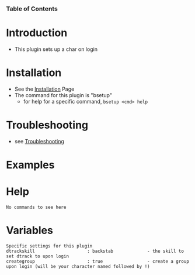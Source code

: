 ### Table of Contents ###


# Introduction #
  * This plugin sets up a char on login

# Installation #
  * See the [Installation](Installation.md) Page
  * The command for this plugin is "bsetup"
    * for help for a specific command, `bsetup <cmd> help`

# Troubleshooting #
  * see [Troubleshooting](Troubleshooting.md)

# Examples #

# Help #
```
No commands to see here
```

# Variables #
```
Specific settings for this plugin
dtrackskill                    : backstab             - the skill to set dtrack to upon login
creategroup                    : true                 - create a group upon login (will be your character named followed by !)
```